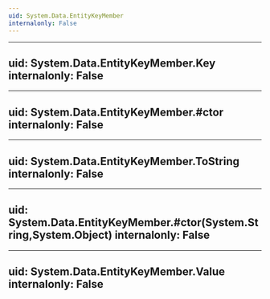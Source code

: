 ```yaml
---
uid: System.Data.EntityKeyMember
internalonly: False
---
```


---
uid: System.Data.EntityKeyMember.Key
internalonly: False
---

---
uid: System.Data.EntityKeyMember.#ctor
internalonly: False
---

---
uid: System.Data.EntityKeyMember.ToString
internalonly: False
---

---
uid: System.Data.EntityKeyMember.#ctor(System.String,System.Object)
internalonly: False
---

---
uid: System.Data.EntityKeyMember.Value
internalonly: False
---
